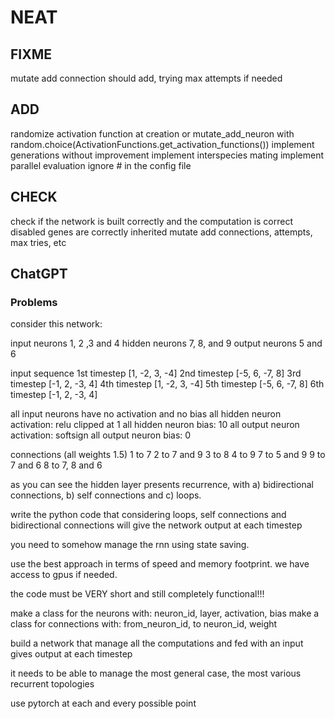 # NEAT

## FIXME

mutate add connection should add, trying max attempts if needed

## ADD

randomize activation function at creation or mutate_add_neuron with random.choice(ActivationFunctions.get_activation_functions())
implement generations without improvement
implement interspecies mating
implement parallel evaluation
ignore # in the config file

## CHECK

check if the network is built correctly and the computation is correct
disabled genes are correctly inherited
mutate add connections, attempts, max tries, etc

## ChatGPT

### Problems

consider this network:

input neurons 1, 2 ,3 and 4
hidden neurons 7, 8, and 9
output neurons 5 and 6

input sequence
1st timestep [1, -2, 3, -4]
2nd timestep [-5, 6, -7, 8]
3rd timestep [-1, 2, -3, 4]
4th timestep [1, -2, 3, -4]
5th timestep [-5, 6, -7, 8]
6th timestep [-1, 2, -3, 4]

all input neurons have no activation and no bias
all hidden neuron activation: relu clipped at 1
all hidden neuron bias: 10
all output neuron activation: softsign
all output neuron bias: 0

connections (all weights 1.5)
1 to 7
2 to 7 and 9
3 to 8
4 to 9
7 to 5 and 9
9 to 7 and 6
8 to 7, 8 and 6

as you can see the hidden layer presents recurrence, with a) bidirectional connections, b) self connections and c) loops.

write the python code that considering loops, self connections and bidirectional connections will give the network output at each timestep

you need to somehow manage the rnn using state saving.

use the best approach in terms of speed and memory footprint. we have access to gpus if needed.

the code must be VERY short and still completely functional!!!

make a class for the neurons with: neuron_id, layer, activation, bias
make a class for connections with: from_neuron_id, to neuron_id, weight

build a network that manage all the computations and fed with an input gives output at each timestep

it needs to be able to manage the most general case, the most various recurrent topologies

use pytorch at each and every possible point
